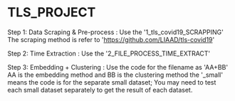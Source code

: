 # TLS_PROJECT

Step 1: Data Scraping & Pre-process :
Use the '1_tls_covid19_SCRAPPING'
The scraping method is refer to 'https://github.com/LIAAD/tls-covid19'

Step 2: Time Extraction :
Use the '2_FILE_PROCESS_TIME_EXTRACT'

Step 3: Embedding + Clustering :
Use the code for the filename as 'AA+BB'
AA is the embedding method and BB is the clustering method
the '_small' means the code is for the separate small dataset; 
You may need to test each small dataset separately to get the result of each dataset.
